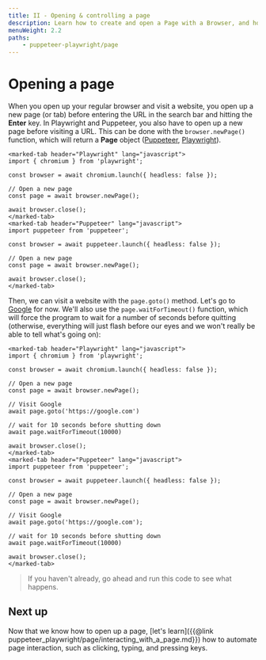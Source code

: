 ```yaml
---
title: II - Opening & controlling a page
description: Learn how to create and open a Page with a Browser, and how to use it to visit and programmatically interact with a website.
menuWeight: 2.2
paths:
    - puppeteer-playwright/page
---
```


# [](#opening-a-page) Opening a page

When you open up your regular browser and visit a website, you open up a new page (or tab) before entering the URL in the search bar and hitting the **Enter** key. In Playwright and Puppeteer, you also have to open up a new page before visiting a URL. This can be done with the `browser.newPage()` function, which will return a **Page** object ([Puppeteer](https://pptr.dev/#?product=Puppeteer&version=v13.7.0&show=api-class-page), [Playwright](https://playwright.dev/docs/api/class-page)).

```marked-tabs
<marked-tab header="Playwright" lang="javascript">
import { chromium } from 'playwright';

const browser = await chromium.launch({ headless: false });

// Open a new page
const page = await browser.newPage();

await browser.close();
</marked-tab>
<marked-tab header="Puppeteer" lang="javascript">
import puppeteer from 'puppeteer';

const browser = await puppeteer.launch({ headless: false });

// Open a new page
const page = await browser.newPage();

await browser.close();
</marked-tab>
```

Then, we can visit a website with the `page.goto()` method. Let's go to [Google](https://google.com) for now. We'll also use the `page.waitForTimeout()` function, which will force the program to wait for a number of seconds before quitting (otherwise, everything will just flash before our eyes and we won't really be able to tell what's going on):

```marked-tabs
<marked-tab header="Playwright" lang="javascript">
import { chromium } from 'playwright';

const browser = await chromium.launch({ headless: false });

// Open a new page
const page = await browser.newPage();

// Visit Google
await page.goto('https://google.com')

// wait for 10 seconds before shutting down
await page.waitForTimeout(10000)

await browser.close();
</marked-tab>
<marked-tab header="Puppeteer" lang="javascript">
import puppeteer from 'puppeteer';

const browser = await puppeteer.launch({ headless: false });

// Open a new page
const page = await browser.newPage();

// Visit Google
await page.goto('https://google.com');

// wait for 10 seconds before shutting down
await page.waitForTimeout(10000)

await browser.close();
</marked-tab>
```

> If you haven't already, go ahead and run this code to see what happens.

## [](#next) Next up

Now that we know how to open up a page, [let's learn]({{@link puppeteer_playwright/page/interacting_with_a_page.md}}) how to automate page interaction, such as clicking, typing, and pressing keys.
